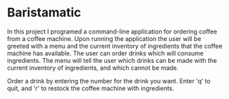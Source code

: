 # Baristamatic

In this project I programed a command-line application for ordering coffee from a coffee machine. Upon running the application the user will be greeted with a menu and the current inventory of ingredients that the coffee machine has available. The user can order drinks which will consume ingredients. The menu will tell the user which drinks can be made with the current inventory of ingredients, and which cannot be made.

Order a drink by entering the number for the drink you want. Enter 'q' to quit, and 'r' to restock the coffee machine with ingredients.
